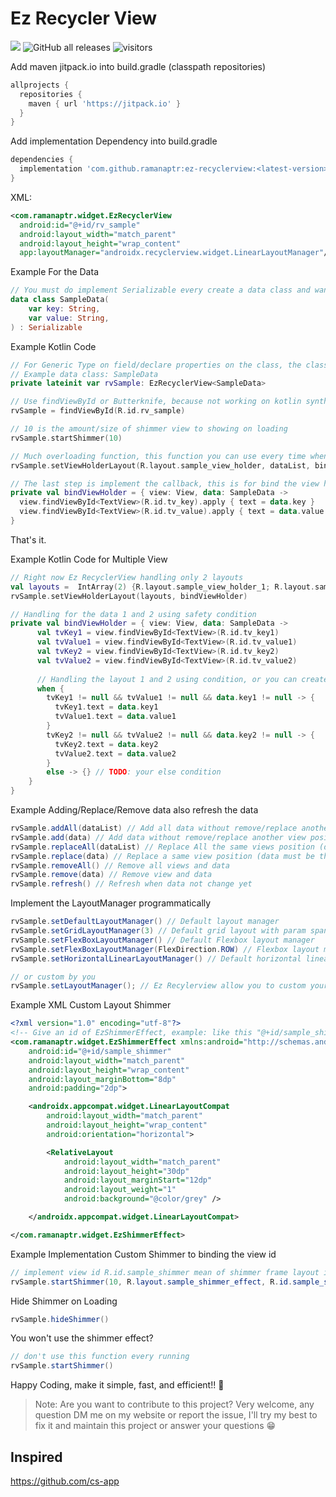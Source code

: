 # Ez Recycler View

[![](https://jitpack.io/v/ramanaptr/ez-recyclerview.svg)](https://jitpack.io/#ramanaptr/ez-recyclerview) ![GitHub all releases](https://img.shields.io/github/downloads/ramanaptr/ez-recyclerview/total) ![visitors](https://visitor-badge.laobi.icu/badge?page_id=ramanaptr.ez-recyclerview)

Add maven jitpack.io into build.gradle (classpath repositories)
```gradle
allprojects {
  repositories {
    maven { url 'https://jitpack.io' }
  }
}
```


Add implementation Dependency into build.gradle
```gradle
dependencies {
  implementation 'com.github.ramanaptr:ez-recyclerview:<latest-version>'
}
```

XML:
```xml
<com.ramanaptr.widget.EzRecyclerView
  android:id="@+id/rv_sample"
  android:layout_width="match_parent"
  android:layout_height="wrap_content"
  app:layoutManager="androidx.recyclerview.widget.LinearLayoutManager"/>
```

Example For the Data
```kotlin
// You must do implement Serializable every create a data class and want to transaction with ez recylerview
data class SampleData(
    var key: String,
    var value: String,
) : Serializable
```

Example Kotlin Code
```kotlin
// For Generic Type on field/declare properties on the class, the class data must implement Serializable
// Example data class: SampleData
private lateinit var rvSample: EzRecyclerView<SampleData>

// Use findViewById or Butterknife, because not working on kotlin synthetic
rvSample = findViewById(R.id.rv_sample)

// 10 is the amount/size of shimmer view to showing on loading
rvSample.startShimmer(10)

// Much overloading function, this function you can use every time when you want to load the data
rvSample.setViewHolderLayout(R.layout.sample_view_holder, dataList, bindViewHolder)

// The last step is implement the callback, this is for bind the view holder and data object
private val bindViewHolder = { view: View, data: SampleData ->
  view.findViewById<TextView>(R.id.tv_key).apply { text = data.key }
  view.findViewById<TextView>(R.id.tv_value).apply { text = data.value }
}
```
That's it.


Example Kotlin Code for Multiple View
```kotlin
// Right now Ez RecyclerView handling only 2 layouts
val layouts =  IntArray(2) {R.layout.sample_view_holder_1; R.layout.sample_view_holder_2}
rvSample.setViewHolderLayout(layouts, bindViewHolder)

// Handling for the data 1 and 2 using safety condition
private val bindViewHolder = { view: View, data: SampleData ->
      val tvKey1 = view.findViewById<TextView>(R.id.tv_key1)
      val tvValue1 = view.findViewById<TextView>(R.id.tv_value1)
      val tvKey2 = view.findViewById<TextView>(R.id.tv_key2)
      val tvValue2 = view.findViewById<TextView>(R.id.tv_value2)
      
      // Handling the layout 1 and 2 using condition, or you can create function with condition every layout 1 and 2
      when {
        tvKey1 != null && tvValue1 != null && data.key1 != null -> {
          tvKey1.text = data.key1
          tvValue1.text = data.value1
        }
        tvKey2 != null && tvValue2 != null && data.key2 != null -> {
          tvKey2.text = data.key2
          tvValue2.text = data.value2
        }
        else -> {} // TODO: your else condition
    }
}
```

Example Adding/Replace/Remove data also refresh the data
```java
rvSample.addAll(dataList) // Add all data without remove/replace another views position
rvSample.add(data) // Add data without remove/replace another view position
rvSample.replaceAll(dataList) // Replace All the same views position (data must be the same)
rvSample.replace(data) // Replace a same view position (data must be the same)
rvSample.removeAll() // Remove all views and data
rvSample.remove(data) // Remove view and data
rvSample.refresh() // Refresh when data not change yet
```

Implement the LayoutManager programmatically
```java
rvSample.setDefaultLayoutManager() // Default layout manager
rvSample.setGridLayoutManager(3) // Default grid layout with param span
rvSample.setFlexBoxLayoutManager() // Default Flexbox layout manager
rvSample.setFlexBoxLayoutManager(FlexDirection.ROW) // Flexbox layout manager with param FlexDirection interface
rvSample.setHorizontalLinearLayoutManager() // Default horizontal linear layout manager

// or custom by you
rvSample.setLayoutManager(); // Ez Recylerview allow you to custom your own layout manager
```

Example XML Custom Layout Shimmer
```xml
<?xml version="1.0" encoding="utf-8"?>
<!-- Give an id of EzShimmerEffect, example: like this "@+id/sample_shimmer"-->
<com.ramanaptr.widget.EzShimmerEffect xmlns:android="http://schemas.android.com/apk/res/android"
    android:id="@+id/sample_shimmer"
    android:layout_width="match_parent"
    android:layout_height="wrap_content"
    android:layout_marginBottom="8dp"
    android:padding="2dp">

    <androidx.appcompat.widget.LinearLayoutCompat
        android:layout_width="match_parent"
        android:layout_height="wrap_content"
        android:orientation="horizontal">

        <RelativeLayout
            android:layout_width="match_parent"
            android:layout_height="30dp"
            android:layout_marginStart="12dp"
            android:layout_weight="1"
            android:background="@color/grey" />

    </androidx.appcompat.widget.LinearLayoutCompat>

</com.ramanaptr.widget.EzShimmerEffect>
```

Example Implementation Custom Shimmer to binding the view id
```java
// implement view id R.id.sample_shimmer mean of shimmer frame layout into param
rvSample.startShimmer(10, R.layout.sample_shimmer_effect, R.id.sample_shimmer)
```

Hide Shimmer on Loading
```java
rvSample.hideShimmer()
```

You won't use the shimmer effect?
```java
// don't use this function every running
rvSample.startShimmer()
```

Happy Coding, make it simple, fast, and efficient!! 💪

>Note: Are you want to contribute to this project? Very welcome, any question DM me on my website or report the issue, I'll try my best to fix it and maintain this project or answer your questions 😁

## Inspired
https://github.com/cs-app
